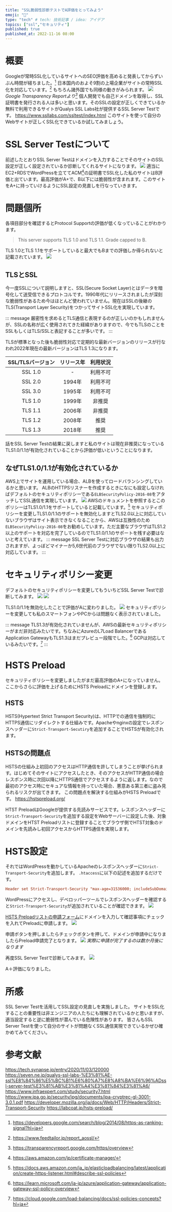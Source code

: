 ```yaml
---
title: "SSL脆弱性診断テストでA評価をとってみよう"
emoji: "🐁"
type: "tech" # tech: 技術記事 / idea: アイデア
topics: ["ssl","セキュリティ"]
published: true
published_at: 2022-11-16 08:00
---
```


# 概要
Googleが常時SSL化しているサイトへのSEO評価を高めると発表してからずいぶん時間が経ちました。[^1]
日本国内のおよそ9割の上場企業がサイトの常時SSL化を対応しています。[^2]
もちろん諸外国でも同様の動きがみられます。
![](/images/ssl-check-test/image3.png)
*Google Transparency Reportより[^3]*
個人開発でも自己ドメインを取得し、SSL証明書を発行される人は多いと思います。そのSSLの設定が正しくできているか無料で利用できるサイトがQualys SSL Labs社が提供するSSL Server Testです。
https://www.ssllabs.com/ssltest/index.html
このサイトを使って自分のWebサイトが正しくSSL化できているか試してみましょう。

[^1]: https://developers.google.com/search/blog/2014/08/https-as-ranking-signal?hl=ja

[^2]: https://www.feedtailor.jp/report_aossl/

[^3]: https://transparencyreport.google.com/https/overview
# SSL Server Testについて
前述したとおりSSL Server Testはドメインを入力することでそのサイトのSSL設定が正しく設定されているか診断してくれるサイトになります。
![](/images/ssl-check-test/image1.png)
適当にEC2+RDSでWordPressを立ててACM[^4]の証明書でSSL化した私のサイトはB評価と出ています。最高評価がA+で、B以下には脆弱性が含まれます。このサイトをA+に持っていけるようにSSL設定の見直しを行なっていきます。

[^4]: https://aws.amazon.com/jp/certificate-manager/

# 問題個所
各項目部分を確認するとProtocol Supportの評価が低くなっていることがわかります。
>This server supports TLS 1.0 and TLS 1.1. Grade capped to B. 

TLS 1.0とTLS 1.1をサポートしていると最大でもBまでの評価しか得られないと記載されています。
![](/images/ssl-check-test/image2.png)

## TLSとSSL
今一度SSLについて説明しますと、SSL(Secure Socket Layer)とはデータを暗号化して送受信できるプロトコルです。1990年代にリリースされましたが深刻な脆弱性があるため今はほとんど使われていません。現在はSSLの後継のTLS(Transport Layer Security)をつかってサイトSSL化を実現しています。

::: message
厳密性を求めるとTLS通信と表現するのが正しいのかもしれませんが、SSLの名称が広く使用されてきた経緯がありますので、今でもTLSのことをSSLもしくはTLS/SSLと表記することが多いです。
:::

TLSが標準となった後も脆弱性対応で定期的な最新バージョンのリリースが行なわれ2022年現在の最新バージョンはTLS 1.3になります。

| SSL/TLSバージョン | リリース年 | 利用状況 |
| :---: | :---: | :---: |
| SSL 1.0 | - | 利用不可 |
| SSL 2.0 | 1994年 | 利用不可 |
| SSL 3.0 | 1995年 | 利用不可 |
| TLS 1.0 | 1999年 | 非推奨 |
| TLS 1.1 | 2006年 | 非推奨 |
| TLS 1.2 | 2008年 | 推奨 |
| TLS 1.3 | 2018年 | 推奨 |

話をSSL Server Testの結果に戻しますと私のサイトは現在非推奨になっているTLS1.0/1.1が有効化されていることから評価が低いということになります。

## なぜTLS1.0/1.1が有効化されているか
AWS上でサイトを運用している場合、ALBを使ってロードバランシングしているかと思います。
ALBのHTTPSリスナーを作成するときになにも設定しなければデフォルトのセキュリティポリシーである`ELBSecurityPolicy-2016-08`をアタッチしてSSL通信を実現しています。
![](/images/ssl-check-test/image4.png)
AWSのドキュメントを参照するとこのポリシーはTLS1.0/1.1をサポートしていると記載しています。[^5]
セキュリティポリシーを変更しTLS1.0/1.1のサポートを無効化しますとTLS2.0以上に対応していないブラウザはサイト表示できなくなることから、AWSは互換性のため`ELBSecurityPolicy-2016-08`をお勧めしています。ただ主要なブラウザはTLS1.2以上のサポートを対応を完了しているのでTLS1.0/1.1のサポートを残す必要はないと考えています。
::: message
SSL Server Testに対応ブラウザの結果も出力されますが、よっぼどマイナーか5,6世代前のブラウザでない限りTLS2.0以上に対応しています。
:::

[^5]: https://docs.aws.amazon.com/ja_jp/elasticloadbalancing/latest/application/create-https-listener.html#describe-ssl-policies

# セキュリティポリシー変更
デフォルトのセキュリティポリシーを変更してもういちどSSL Server Testで診断してみます。
![](/images/ssl-check-test/image5.png)
![](/images/ssl-check-test/image6.png)

TLS1.0/1.1を無効化したことで評価がAに変わりました。
![](/images/ssl-check-test/image7.png)
セキュリティポリシーを変更しても私のスマートフォンやPCからは問題なく表示されていました。

::: message
TLS1.3が有効化されていませんが、AWSの最新セキュリティポリシーがまだ非対応みたいです。ちなみにAzureのL7Load BalancerであるApplication GatewayもTLS1.3はまだプレビュー段階でした。[^6] GCPは対応しているみたいです。[^7]
:::

[^6]: https://learn.microsoft.com/ja-jp/azure/application-gateway/application-gateway-ssl-policy-overview

[^7]: https://cloud.google.com/load-balancing/docs/ssl-policies-concepts?hl=ja

# HSTS Preload
セキュリティポリシーを変更しましたがまだ最高評価のA+になっていません。ここからさらに評価を上げるためにHSTS Preloadにドメインを登録します。

## HSTS
HSTS(Hypertext Strict Transport Security)は、HTTPでの通信を強制的にHTTPS通信にリダイレクトする仕組みです。Apacheやnginxの設定でレスポンスヘッダーに`Strict-Transport-Secutiry`を追加することでHSTSが有効化されます。

## HSTSの問題点
HSTSの仕組み上初回のアクセスはHTTP通信を許してしまうことが挙げられます。はじめてそのサイトにアクセスしたとき、そのアクセスがHTTP通信の場合レスポンス時に次回以降にHTTPS通信でアクセスするように返します。なので最初のアクセス時にセキュアな情報を持っていた場合、悪意ある第三者に盗み見られるリスクが出てきます。
この問題点を解決する仕組みがHSTS Preloadです。
https://hstspreload.org/

HTST PreloadはGoogleが提供する先読みサービスです。レスポンスヘッダーに`Strict-Transport-Security`を追加する設定をWebサーバーに設定した後、対象ドメインをHTST Preloadリストに登録することでブラウザ側でHTST対象のドメインを先読みし初回アクセスからHTTPS通信を実現します。

# HSTS設定
それではWordPressを動かしているApacheのレスポンスヘッダーに`Strict-Transport-Security`を追加します。
`.htaccess`に以下の記述を追加するだけです。

```conf
Header set Strict-Transport-Security "max-age=31536000; includeSubDomains; preload"
```

WordPressにアクセスし、デベロッパーツールでレスポンスヘッダーを確認すると`Strict-Transport-Security`が追加されていることが確認できます。
![](/images/ssl-check-test/image9.png)

[HSTS Preloadリストの申請フォーム](https://hstspreload.org/)にドメインを入力して確認事項にチェックを入れてPreloadに申請します。
![](/images/ssl-check-test/image10.png)

申請ボタンを押しましたらチェックボタンを押して、ドメインが申請中になりましたらPreload申請完了となります。
![](/images/ssl-check-test/image11.png)
*実際に申請が完了するのは数か月後になります*

再度SSL Server Testで診断してみます。
![](/images/ssl-check-test/image12.png)

A＋評価になりました。

# 所感
SSL Server Testを活用してSSL設定の見直しを実施しました。
サイトをSSL化することの重要性は非エンジニアの人たちにも理解されているかと思いますが、適当設定すると逆に脆弱性が潜んでいる危険性があります。
皆さんもSSL Server Testを使って自分のサイトが問題なくSSL通信実現できているかぜひ確かめてみてください。

# 参考文献
https://tech.synapse.jp/entry/2020/11/03/120000
https://seven.ne.jp/qualys-ssl-labs-%E3%81%AE-ssl%E8%84%86%E5%BC%B1%E6%80%A7%E8%A8%BA%E6%96%ADssl-server-test%E3%81%AB%E3%81%A4%E3%81%84%E3%81%A6/
https://www.infraexpert.com/study/security7.html
https://www.ipa.go.jp/security/ipg/documents/ipa-cryptrec-gl-3001-3.0.1.pdf
https://developer.mozilla.org/ja/docs/Web/HTTP/Headers/Strict-Transport-Security
https://labcoat.jp/hsts-preload/